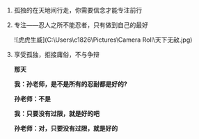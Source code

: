 1. 孤独的在天地间行走，你需要信念才能专注前行

2. 专注——忍人之所不能忍者，只有做到自己的最好

   ![虎虎生威](C:\Users\c1826\Pictures\Camera Roll\天下无敌.jpg)

3. 享受孤独，拒接庸俗，不与争辩

   **那天**

   **我：孙老师，是不是所有的忍耐都是好的?**

   **孙老师：不是**

   **我：只要没有过限，就是好的吧**

   **孙老师：对，只要没有过限，就是好的**


